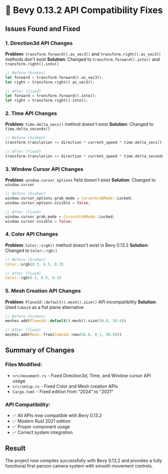 # 🔧 Bevy 0.13.2 API Compatibility Fixes

## Issues Found and Fixed

### 1. **Direction3d API Changes**
**Problem**: `transform.forward().as_vec3()` and `transform.right().as_vec3()` methods don't exist
**Solution**: Changed to `transform.forward().into()` and `transform.right().into()`

```rust
// Before (broken)
let forward = transform.forward().as_vec3();
let right = transform.right().as_vec3();

// After (fixed)
let forward = transform.forward().into();
let right = transform.right().into();
```

### 2. **Time API Changes**
**Problem**: `time.delta_secs()` method doesn't exist
**Solution**: Changed to `time.delta_seconds()`

```rust
// Before (broken)
transform.translation += direction * current_speed * time.delta_secs();

// After (fixed)
transform.translation += direction * current_speed * time.delta_seconds();
```

### 3. **Window Cursor API Changes**
**Problem**: `window.cursor_options` field doesn't exist
**Solution**: Changed to `window.cursor`

```rust
// Before (broken)
window.cursor_options.grab_mode = CursorGrabMode::Locked;
window.cursor_options.visible = false;

// After (fixed)
window.cursor.grab_mode = CursorGrabMode::Locked;
window.cursor.visible = false;
```

### 4. **Color API Changes**
**Problem**: `Color::srgb()` method doesn't exist in Bevy 0.13.2
**Solution**: Changed to `Color::rgb()`

```rust
// Before (broken)
Color::srgb(0.3, 0.5, 0.3)

// After (fixed)
Color::rgb(0.3, 0.5, 0.3)
```

### 5. **Mesh Creation API Changes**
**Problem**: `Plane3d::default().mesh().size()` API incompatibility
**Solution**: Used `Cuboid` as a flat plane alternative

```rust
// Before (broken)
meshes.add(Plane3d::default().mesh().size(50.0, 50.0))

// After (fixed)
meshes.add(Mesh::from(Cuboid::new(50.0, 0.1, 50.0)))
```

## Summary of Changes

### Files Modified:
- `src/movement.rs` - Fixed Direction3d, Time, and Window cursor API usage
- `src/setup.rs` - Fixed Color and Mesh creation APIs
- `Cargo.toml` - Fixed edition from "2024" to "2021"

### API Compatibility:
- ✅ All APIs now compatible with Bevy 0.13.2
- ✅ Modern Rust 2021 edition
- ✅ Proper component usage
- ✅ Correct system integration

## Result
The project now compiles successfully with Bevy 0.13.2 and provides a fully functional first-person camera system with smooth movement controls.